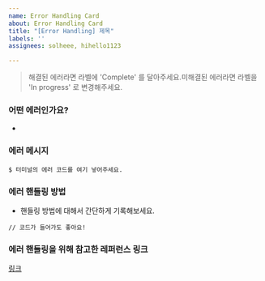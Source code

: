 ```yaml
---
name: Error Handling Card
about: Error Handling Card
title: "[Error Handling] 제목"
labels: ''
assignees: solheee, hihello1123

---
```


> 해결된 에러라면 라벨에 'Complete' 를 달아주세요.미해결된 에러라면 라벨을 'In progress' 로 변경해주세요.

### **어떤 에러인가요?**

- 

### **에러 메시지**

`$ 터미널의 에러 코드를 여기 넣어주세요.`

### **에러 핸들링 방법**

- 핸들링 방법에 대해서 간단하게 기록해보세요.

`// 코드가 들어가도 좋아요!`

### **에러 핸들링을 위해 참고한 레퍼런스 링크**

[링크](https://github.com/codestates/Memory.log-Client/issues/19)
